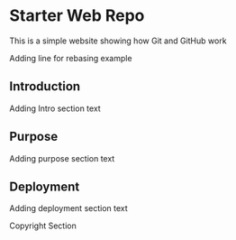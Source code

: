 # Starter Web Repo

This is a simple website showing how Git and GitHub work

Adding line for rebasing example

## Introduction

Adding Intro section text

## Purpose

Adding purpose section text

## Deployment

Adding deployment section text

Copyright Section